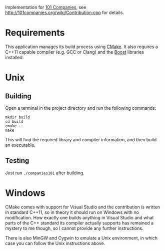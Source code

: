 Implementation for [101 Companies](http://101companies.org/), see http://101companies.org/wiki/Contribution:cpp for details.

# Requirements
This application manages its build process using [CMake](http://www.cmake.org/). It also requires a C++11 capable compiler (e.g. GCC or Clang) and the [Boost](http://www.boost.org/) libraries installed.

# Unix

## Building
Open a terminal in the project directory and run the following commands:

    mkdir build
    cd build
    cmake ..
    make

This will find the required library and compiler information, and then build an executable.

## Testing
Just run `./companies101` after building.

# Windows
CMake comes with support for Visual Studio and the contribution is written in standard C++11, so in theory it should run on Windows with no modification. How exactly one builds anything in Visual Studio and what parts of the C++ standard its compiler actually supports has remained a mystery to me though, so I cannot provide any further instructions.

There is also MinGW and Cygwin to emulate a Unix environment, in which case you can follow the Unix instructions above.

